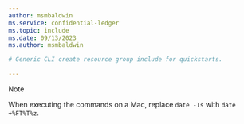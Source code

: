 ```yaml
---
author: msmbaldwin
ms.service: confidential-ledger
ms.topic: include
ms.date: 09/13/2023
ms.author: msmbaldwin

# Generic CLI create resource group include for quickstarts.

---
```


> [!NOTE]
> When executing the commands on a Mac, replace `date -Is` with `date +%FT%T%z`.